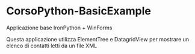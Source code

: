 # CorsoPython-BasicExample

Applicazione base IronPython + WinForms

Questa applicazione utilizza ElementTree e DatagridView per mostrare un elenco di contatti letti da un file XML
